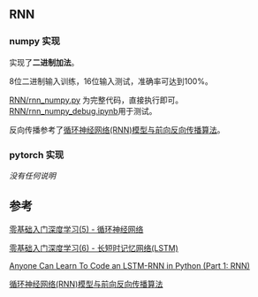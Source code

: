 ## RNN

### numpy 实现

实现了**二进制加法**。

8位二进制输入训练，16位输入测试，准确率可达到100%。

[RNN/rnn_numpy.py](RNN/rnn_numpy.py) 为完整代码，直接执行即可。[RNN/rnn_numpy_debug.ipynb](RNN/rnn_numpy_debug.ipynb)用于测试。

反向传播参考了[循环神经网络(RNN)模型与前向反向传播算法](https://www.cnblogs.com/pinard/p/6509630.html)。

### pytorch 实现

*没有任何说明*

## 参考

[零基础入门深度学习(5) - 循环神经网络](https://zybuluo.com/hanbingtao/note/541458)

[零基础入门深度学习(6) - 长短时记忆网络(LSTM)](https://www.zybuluo.com/hanbingtao/note/581764)

[Anyone Can Learn To Code an LSTM-RNN in Python (Part 1: RNN)](https://iamtrask.github.io/2015/11/15/anyone-can-code-lstm/)

[循环神经网络(RNN)模型与前向反向传播算法](https://www.cnblogs.com/pinard/p/6509630.html)

